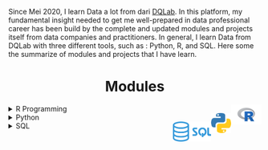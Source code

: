 Since Mei 2020, I learn Data a lot from dari <a href="https://dqlab.id/">DQLab</a>. In this platform, my fundamental insight needed to get me well-prepared in data professional career has been build by the complete and updated modules and projects itself from data companies and practitioners. In general, I learn Data from DQLab with three different tools, such as : Python, R, and SQL. Here some the summarize of modules and projects that I have learn.

<h1 align="center">Modules</h1>
<!-- ![R](Figure/R-logo.png) -->

<details><summary>R Programming<a href='README/6.png'><img src='Figure/R-logo.png' align="right" height="40" /></a></summary>
   <details><summary>Fundamental Modules</summary>

   </details>
   
   <details><summary>Application in Industry</summary>

   </details>
</details>

<!-- ![Python](Figure/Python-logo.png) -->

<details><summary>Python<a href='README/6.png'><img src='Figure/Python-logo.png' align="right" height="40" /></a></summary>
   <details><summary>Fundamental Modules</summary>
+ [[📚](https://github.com/reynoldms/DQLab-Modules-and-Projects/tree/main/Modules/Python/Fundamentals/1.%20Data%20Wrangling%20Python)] [[🎓](https://academy.dqlab.id/certificate/pdf/DQLABDTWP1TPTMHW)] 1. Data Wrangling Python

+ [[📂](https://github.com/MyArist/DQLab/tree/master/Learn/R/Preliminary/Introduction%20to%20Data%20Science%20with%20R)]  [[📃](https://academy.dqlab.id/certificate/pdf/DQLABBGINRUSPHOS)] Introduction to Data Science with R


   </details>
   
   <details><summary>Application in Industry</summary>

 

   </details>
</details>


<!-- ![SQL](Figure/SQL-logo.png) -->

<details><summary>SQL<a href='README/6.png'><img src='Figure/SQL-logo.png' align="right" height="40" /></a></summary>
   <details><summary>Fundamental Modules</summary>


   </details>
   
   <details><summary>Application in Industry</summary>

   </details>
</details>
  

